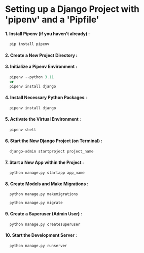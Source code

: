 # Setting up a Django Project with 'pipenv' and a 'Pipfile'

#### 1. Install Pipenv (if you haven't already) :

```python
  pip install pipenv
```
#### 2. Create a New Project Directory :

#### 3. Initialize a Pipenv Environment :
```python
  pipenv --python 3.11 
  or 
  pipenv install django
```

#### 4. Install Necessary Python Packages :
```python
  pipenv install django
```

#### 5. Activate the Virtual Environment :

```python
  pipenv shell
```

#### 6. Start the New Django Project (on Terminal) :
```Terminal
  django-admin startproject project_name
```

#### 7. Start a New App within the Project :
```Terminal
  python manage.py startapp app_name
```

#### 8. Create Models and Make Migrations : 
```Terminal
  python manage.py makemigrations

  python manage.py migrate
```

#### 9. Create a Superuser (Admin User) :
```
  python manage.py createsuperuser
```

#### 10. Start the Development Server :
```
  python manage.py runserver
```

